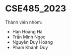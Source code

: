 # CSE485_2023
Thành viên nhóm:
- Hàn Hoàng Hà
- Trần Minh Ngọc
- Nguyễn Duy Hoàng 
- Phạm Khánh Duy 
